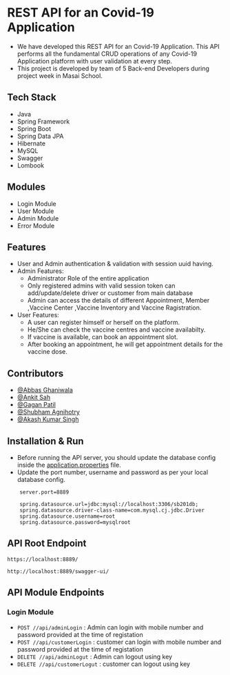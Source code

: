 
# REST API for an Covid-19 Application

* We have developed this REST API for an Covid-19 Application. This API performs all the fundamental CRUD operations of any Covid-19 Application platform with user validation at every step.
* This project is developed by team of 5 Back-end Developers during project week in Masai School. 

## Tech Stack

* Java
* Spring Framework
* Spring Boot
* Spring Data JPA
* Hibernate
* MySQL
* Swagger
* Lombook

## Modules

* Login Module
* User Module
* Admin Module
* Error Module

## Features

* User and Admin authentication & validation with session uuid having.
* Admin Features:
    * Administrator Role of the entire application
    * Only registered admins with valid session token can add/update/delete driver or customer from main database
    * Admin can access the details of different Appointment, Member ,Vaccine Center ,Vaccine Inventory and Vaccine Ragistration.
* User Features:
    * A user can register himself or herself on the platform.
    * He/She can check the vaccine centres and vaccine availabilty.
    * If vaccine is available, can book an appointment slot.
    * After booking an appointment, he will get appointment details for the vaccine dose.    


## Contributors

* [@Abbas Ghaniwala](https://github.com/abbas5152)
* [@Ankit Sah](https://github.com/Ankit-Sah-Developer)
* [@Gagan Patil](https://github.com/GaganPatil1995)
* [@Shubham Agnihotry](https://github.com/Theagni0070)
* [@Akash Kumar Singh](https://github.com/akashsinghdto55)




## Installation & Run

* Before running the API server, you should update the database config inside the [application.properties](https://github.com/nvFARHAN/cowin.gov.in/blob/master/src/main/resources/application.properties) file. 
* Update the port number, username and password as per your local database config.

```
    server.port=8889

    spring.datasource.url=jdbc:mysql://localhost:3306/sb201db;
    spring.datasource.driver-class-name=com.mysql.cj.jdbc.Driver
    spring.datasource.username=root
    spring.datasource.password=mysqlroot

```


## API Root Endpoint

`https://localhost:8889/`

`http://localhost:8889/swagger-ui/`


## API Module Endpoints

### Login Module

* `POST //api/adminLogin` : Admin can login with mobile number and password provided at the time of registation
* `POST //api/customerLogin` : customer can login with mobile number and password provided at the time of registation
* `DELETE //api/adminLogut` : Admin can logout using key
* `DELETE //api/customerLogut` : customer can logout using key
<!--
### User Module


* `GET /customer/AllRegistration` : user can see all the registration
* `POST /customer/Id` : User can add using Id class id
* `PUT /customers/Member` : user can update member 
* `DELETE/customers/Member` : user can delete member 
........
And Many more Methods We Implemented in our controller


### Admin Module

* `POST /admin/addInventory` : only admin can add the inventory details using unique key
* `GET /admin/GetAllInventory` :only admin can access inventory details using unique key
* `DELETE /admin/DeleteInventory` : only admin can delete the inventory details using unique key

........
And Many more Methods We Implemented in our controller


### Sample API Response for Admin Login

`POST   localhost:8889/login/adminlogin`

* Request Body

```
    {
        "mobileNo": "7056319981",
        "password": "Clickme@007"
    }
```

* Response

```
   CurrentAdminSession(id=11, adminId=10, uuid=ZaVLaK, localDateTime=2022-10-02T11:13:42.772910500)
   
```

## Video Explainer of flow control
 <a href="https://drive.google.com/drive/folders/1h6Mo5Gty6InD-nOOmJhgOeK96G7_RD5V?usp=sharing">**Video Drive Link** </a>
 
 
### E-R Diagram Of Covid-19 Application
---
<img src="https://github.com/abbas5152/wasteful-cast-8657/blob/main/CovidERDiagram.JPG" style="max-width: 100%; display: inline-block;" data-target="animated-image.originalImage">

---

### Swagger UI


---

### Login Controller

---

<img src="https://github.com/abbas5152/wasteful-cast-8657/blob/main/Covid_Vaccination_Tracker/swagger-ui%20Images/logincontroller.JPG" style="max-width: 100%; display: inline-block;" data-target="animated-image.originalImage">

---

### Admin Controller

---

<img src="https://github.com/abbas5152/wasteful-cast-8657/blob/main/Covid_Vaccination_Tracker/swagger-ui%20Images/admincontroller.JPG" style="max-width: 100%; display: inline-block;" data-target="animated-image.originalImage">

---

### User Controller

---

<img src="https://github.com/abbas5152/wasteful-cast-8657/blob/main/Covid_Vaccination_Tracker/swagger-ui%20Images/customercontroller.JPG" style="max-width: 100%; display: inline-block;" data-target="animated-image.originalImage">

---


### Error Controller

---


<img src="https://github.com/abbas5152/wasteful-cast-8657/blob/main/Covid_Vaccination_Tracker/swagger-ui%20Images/errorcontroller.JPG" style="max-width: 100%; display: inline-block;" data-target="animated-image.originalImage">







